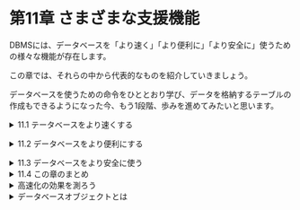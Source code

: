 # 第11章 さまざまな支援機能
DBMSには、データベースを「より速く」「より便利に」「より安全に」使うための様々な機能が存在します。

この章では、それらの中から代表的なものを紹介していきましょう。

データベースを使うための命令をひととおり学び、データを格納するテーブルの作成もできるようになった今、もう1段階、歩みを進めてみたいと思います。

<details><summary>11.1 テータベースをより速くする</summary>

### 11.1.1 検索を早くする方法
本書の中から必要な箇所を探し出すために最も効率が良いのは巻末の「索引」を使って検索することではないでしょうか。データベース内のテーブルに対しても、書籍の索引と似たものを作ることができます。

### 11.1.2 インデックスの作成と削除
データベースで作成することのできる索引情報はインデックス(index)と呼ばれ、次のような特徴があります。
- **インデックスの特徴**
    - インデックスは、指定した列に対して作られる。
    - インデックスが存在する列に対して検索が行われた場合、DBMSは自動的にインデックスの使用を試みるため、高速になることが多い(検索の内容によってはインデックスの利用はできず性能も向上しないことがある)。
    - インデックスには名前を付けなければならない。

特に重要なのは、インデックスが「列ごとに」作られるという点です。例えば、家計簿テーブルの「費目ID」列に関するインデックスを作ると、検索条件に費目IDを指定した検索は高速になります。もし「メモ」列でも検索することが多ければ、メモ列にもインデックスを作成すべきでしょう。

インデックスを作成するには、DDLに属する命令であるCREATE INDEX文を使います。
- **インデックスの作成**
    
    ```sql
    CREATE INDEX インデックス名 ON テーブル名(列名)
    ```
    
- リスト11-1 家計簿テーブルにインデックスを2つ作る

```sql
CREATE INDEX 費目 ID インデックス ON 家計簿(費目ID);
CREATE INDEX メモインデックス ON 家計簿(メモ);
```

リスト11-1は、図11-1のように2つの列にインデックスを作る例です。費目IDやメモのそれぞれの値が家計簿テーブルのどの行に格納されているのかを記録したインデックスを、データベースないに作成することができます。

インデックス名は他と重複しない範囲で好きな名前を付けることができます。この名前は、**DROP INDEX文**でインデックスを削除するときにも使います。

- **インデックスの削除**
    
    ```sql
    DROP INDEX インデックス名
    # MySQLでは、「ON テーブル名」を付ける
    ```

尚、複数の列を1つのインデックスとする**複合インデックス**も作成可能です。

### 11.1.3 高速化のパターン
- **[ケース1] WHERE句による絞り込み**
    - 最もわかりやすいのは、WHERE句の絞り込み条件でインデックスを作成した列を利用する場合です。
    - リスト11-2 インデックスのある列をWHERE句に指定する(完全一致検索)
    
    ```sql
    SELECT * FROM 家計簿
     WHERE メモ = '不明'
    ```
    

完全一致検索(全く同じ値であることを条件とした検索)では、インデックスが使用され、高速に検索結果を得ることができます。

DBMSの種類やインデックスの内部構造にもよりますが、文字列比較の場合、完全一致ではなく前方一致検索(最初の部分が一致することを条件とした検索)の場合でもインデックスを利用した高速な検索が行われることがあります。但し、部分一致検索(位置に関係なく任意の部分が一致すること条件とした検索)や、後方一致検索(末尾の部分が一致することを条件とした検索)では、インデックスを利用できませんので注意が必要です。

- リスト11-3 インデックスのある列をWHERE句に指定する(前方一致)

```sql
SELECT * FROM 家計簿
 WHERE メモ LIKE '1月の%'
```

- **[ケース2] ORDER BYによる並び替え**
    
    インデックスには並び替えを高速に行えるようにする効果もあるため、ORDER BYの処理が速くなります。
    
    - リスト11-4 インデックスのある列をORDER BY句に指定する
    
    ```sql
    SELECT * FROM 家計簿
     ORDER BY 費目 ID
    ```
    
- **[ケース3] JOINによる結合の条件**
    
    結合処理は内部で並び替えを行なっているため、インデックスのある列を使うと高速になります。
    
    - リスト11-5 インデックスのある列をJOINの結合条件に指定する
    
    ```sql
    SELECT * FROM 家計簿
      JOIN 費目
        ON 家計簿.費目ID = 費目.ID
    ```

これらのパターンからわかるように、次のような列にインデックスを設定すると高い効果が得られるでしょう。
- **一般的にインデックス設定の効果が高い列**
    - WHERE句に頻繁に登場する列。
    - ORDER BY句に頻繁に登場する列。
    - JOINの結合条件に頻繁に登場する列(外部キーの列)。
    
    ※実際にどのような検索にインデックスが利用されるかは、DBMS製品やDBMSが採用するインデックスのアルゴリズムに依存する。
    
    ※これらのパターンを理解した上で、どの列にインデックスを作成するかを考えることが重要。

### 11.1.4 インデックスの注意点
インデックスはただ作ればよいというものではありません。なぜなら、作成することにより、次のようなデメリットも生じるからです。

- **インデックスを作成することによるデメリット**
    - 索引情報を保持するために、ディスク容量を消費する。
    - テーブルのデータが変更されるとインデックスも書き換える必要があるため、INSERT文、UPDATE文、DELETE文のオーバーヘッドが増える。
        
        オーバーヘッド：コンピューターで，利用しているプログラムの作業に直接は関係のない処理。ハードウエア制御やプログラム管理などに要する処理。
        

特に重要なのが2つ目のデメリットです。例えば、「GROUP BYを紹介するページを3ページ後ろに変更する」場合、併せて索引の内容も書き換えなければなくなります。

同じ理由から、**インデックスが作成されている列のデータを変更する場合、DBMSはそのたびにインデックス情報を更新する必要があり、更新処理に時間がかかるようになってしまう**のです。

- **インデックスは濫用しない**
    
    検索性能は向上するが、書き換え時のオーバーヘッドは増加する。

※メリットとデメリットを検討して、インデックスを効果的に使うこと。</details>


<details><summary>11.2 データベースをより便利にする</summary>

### 11.2.1 ビュー
データベースを利用していると、同じようなSQL文を頻繁に実行していることに気付く場合があります。例えば、「4月のすべての入出金を表示する」および「4月に使った費目を一覧表示する」には、リスト11-6のようなSQL文を実行します。

- リスト11-6 4月の家計簿に関する様々なSQL文の実行

```sql
SELECT * FROM 家計簿
 WHERE 日付 >= '2018-04-01'
   AND 日付 <= '2018-04-30';
SELECT DISTINCT 費目ID FROM 家計簿
 WHERE 日付 >= '2018-04-01'
   AND 日付 <= '2018-04-30';
```

2つのSELECT文に同一のWHERE句が記述されています。4月についての検索を行うたび同じSQL文を書くのは面倒です。このような場合に便利なのが、結果表をテーブルのように扱える**ビュー**(view)という機能です。例えば私たちは、「SELECT文を使って家計簿テーブルから4月の分だけを抽出したもの」を「家計簿4月」ビューとして作成し、それをテーブルのように利用することができます。

ビューの作成に**はCREATE VIEW文を**、削除には**DROP VIEW文**を使います。

- **ビューの作成と削除**
    
    ```sql
    CREATE VIEW ビュー名 AS SELECT文
    
    DROP VIEW ビュー名
    ```
    
    4月のデータだけを抽出した「家計簿4月」のビューは、リスト11-7のようなSQL文によって作成することができます。
    
    - リスト11-7 4月に関する家計簿データのみを持つビューを定義
    
    ```sql
    CREATE VIEW 家計簿4月 AS
    SELECT * FROM 家計簿
     WHERE 日付 >= '2018-04-01'
       AND 日付 <= '2018-04-30'
    ```
    

このビューを使うことによって、リスト11-6は、次のリスト11-8のようにとてもシンプルに記述することができます。

- リスト11-8 家計簿4月ビューを使ったSQL文の実行

```sql
SELECT * FROM 家計簿4月;
SELECT DISTINCT 費目ID FROM 家計簿4月;
```

- **ビューのメリット**
    
    ビューを使うことで、SQL文がシンプルになる。

ビューにはもう1つメリットがあります。仮に、テーブルAのある列に機密情報が含まれており、一般の利用者にはその列を見せたくない状況であるとします。そのような場合、テーブルAから機密情報の列だけを除いたビューBを定義しておきます。DCL(データ制御言語)として簡単に紹介したGRANT文を使って、一般の利用者に対して「テーブルAはアクセス禁止、ビューBは許可」という設定をすることにより、データ参照を許可する範囲を利用者の立場に応じて適切に定めることができます。

### 11.2.2 ビュー制約とデメリット
**※結合して使うことの多いテーブルは、結合済みのものをビューとして定義しておくと便利。**

ビューは、テーブルとよく似ていますが、テーブルと全く同じというわけではありません。例えば、テーブルに対しては自由にINSERTやUPDATEを行うことができますが、ビューに対してはいくつかの条件(DBMSによって異なります)が揃わなければSELECTしか行うことができません。

これは、ビューがあくまでも仮想的なテーブルに過ぎず、データを内部に持っているわけではないからです。**ビューの実体は単なる「名前を付けたSELECT文」**でしかありません。

実際、リスト11-8のSQL文の実行指示を受け取ると、DBMSはビューを展開し、リスト11-6のSQL文に変換して実行しています。つまり、DBMSに対して私たちが送信しているSQL文は非常にシンプルであるのに対し、実際に実行されるSQL文は非常に複雑なものになってしまいます。そのため、想像以上に負荷の高い処理をDBMSに課すことになることもあるので注意が必要です。
- **ビューのデメリット**
    
    実行されるSQL文は、一見するよりも負荷の高い処理になる可能性がある。

### 11.2.3 採番の方法
あるテーブルに行を追加する場合、主キーの値を何にすべきか迷うことがあります。主キーである以上、既に使われている値と重複することは許されませんので、連番を振るという方法がよく用いられます。追加する行に独自の番号を振るために、適切な番号を取得することを**採番**ともいいます。

例えば、次ページ図11-5の費目テーブルの場合、主キーであるIDには連番を利用しています。しかし、この「連番を振る」ということは思いのほか面倒な作業です。行を追加する際には必ず「次にどの番号を使うべきか」と決める必要があり、「最後に使った番号は何番か？」を調べなければなりません。したがって、「最後に使った番号」をどこかに記録しておく必要があります。

実際の開発現場では、既に採番した番号や最後に採番した番号を、専用のテーブルに記録しておくなどの手法がよく使われます。この記録用のテーブルは**採番テーブル**と呼ばれ、工夫次第では記号や数字が混じった独自の番号も重複することなく採番することが可能です。管理するのは少し大変ですが、すべてのDBMSにおいて共通に利用できる、最も汎用的な方法です。

もし、単純な連番で良い場合、一部のDBMSでは連番を管理する機能が提供されています。但し、DBMS製品によって具体的な利用方法が異なるため、今回は代表的な種類についてのみ紹介していきましょう。

- **(1)連番が自動的に振られる特殊な列を定義できる**
    
    SQL ServerやMySQLなどの場合、CREATE TABLE文で列を定義する際に「連番を振る列である」ことを指定するだけで、データが追加されるタイミングで自動的に連番が振られるようになります。
    
    それぞれのDBMSにおいて列定義に指定すべき属性は、表のとおりです。

|  | SQL Server | MySQL | MariaDB | PostgreSQL | SQLite |
| --- | --- | --- | --- | --- | --- |
| 宣言に修飾 | IDENTITY | AUTO_INCREMENT | AUTO_INCREMENT | なし | IDENTITY   AUTOINCREMENT |
| 独自型を利用 | なし | SERIAL型 | SERIAL型 | SERIAL型 | SERIAL型 |

- リスト11-9 各DBMSにおける連番の指定

```sql
/* SQL Server の場合 */
CREATE TABLE 費目 (
  ID INTEGER IDENTITY PRIMARY KEY,
  名前 VARCHAR(40)
)

/* MySQL、MariaDBの場合*/
CREATE TABLE 費目 (
  ID INTEGER PRIMARY KEY AUTO_INCREMENT,
  名前 VARCHAR(40)
)

/* PostgreSQL の場合 */
CREATE TABLE 費目 (
  ID SERIAL PRIMARY KEY,
  名前 VARCHAR(40)
)

/* SQLite（AUTOINCREMENT利用）の場合 */
CREATE TABLE 費目 (
  ID INTEGER PRIMARY KEY AUTOINCREMENT,
  名前 VARCHAR(40)
)
```

あとは、INSERT文を実行すれば、指定した列には自動的に連番が振られていきます。尚、INSERT文で、ID列に明示的な値を指定してしまわないように注意してください。

- **(2)連番を管理してくれる専用の道具が提供されている**
    
    Oracle DB、Db2、SQL Server、PostgreSQLでは、専用の道具として**シーケンス**(sequence_が利用できます。シーケンスは常に採番した最新の値を記憶しており、シーケンスに指示をすることで「現在の値(=最後に採番した値)」や「次の値(=次に採番すべき値)」を取り出すことができます。
    
    但し、シーケンスから値を取り出すと、その操作はすぐに確定し、トランザクションをロールバックしてもシーケンスの値は戻りません。これは、1つのシーケンスが複数のトランザクションから利用されることを考慮しているためです。
    
    シーケンスは、CREATE SEQUENCE文で作成し、DROP SEQUENCE文で削除することができます。
    
- **シーケンスの作成と削除**
    
    ```sql
    CREATE SEQUENCE シーケンス名
    
    DROP EQUENCE シーケンス名
    ```
    
    シーケンスから値を取り出す方法はDBMS製品によって大きく異なります(各リストは省略)。
    
- (3)その他の方法
    
    DBMSによっては、独自の採番機構を提供しているものもあります。例えばSQLiteの場合、INTEGER型かつ主キー制約がついた列にNULLを意図的に格納することで、自動的に連番を生成し、その列に格納してくれます。</details>


<details><summary>11.3 データベースをより安全に使う</summary>

### - 11.3.1 信頼性のために備えるべき4つの特性
    
    第9章や第10章でも、DBMSに備わる様々な安全のための仕組みについて学んできました。あらためて振り返ると、**データベースによって「データを正確かつ安全に管理すること」がいかに大切か**がわかります。
    
    - **これまでに学んだ安全機構**
        - **コミットやロールバック**
            
            →途中で処理が中断しても、データが中途半端な状態にならない。
            
        - **型や制約**
            
            →あらかじめ指定した種類や条件に従った値だけを格納する。
            
        - **分離レベルやロック**
            
            →同時に実行している他の人の処理から副作用を受けない。
            
    
    ITの世界では、「データを正確かつ安全に取り扱うためにシステムが備えるべき4つの特性」として、**ACID特性**というものが広く知られています。これまで学んだ上記の3つの安全機構は、それぞれ、このACID特性の中の原子性、慣性、分離性の3つをカバーするためのものです。
    
    - **ACID特性**
        1. **原子性(Atomicity)**：処理が中断しても中途半端な状態にならない。
        2. **一貫性(Consistency)**：データの内容が矛盾した状態にならない。
        3. **分離性(Isolation)**：複数の処理を同時実行しても副作用がない。
        4. **永続性(Durability)**：記録した情報は消滅せず保持され続ける。
    
    データベースに格納されたデータは、勝手に消えたり壊れたりすることがあってはなりません。情報はメモリなどの一時的な保存領域ではなく**ハードディスクなどの磁気記憶媒体に記録**されます。しかし、ある日突然データを読み書きできなくなってしまう可能性もゼロではありません。情報の永続性を確保するための仕組みがDBMSには備わっているのです。

### 11.3.2 バックアップの仕組み
多くのDBMSは、万が一のデータ消失に備えて**バックアップ**(backup)の仕組みを備えています。それは、**データベースの全内容(テーブル構成や格納されたデータなど)をファイルに出力することができる**、というものです。具体的に使われるツールやコマンドはDBMS製品ごとに異なりますが、通常の業務システムの場合、**バックアップは毎日や毎週などの定期的な間隔で自動的に行われるように設定**されます。

出力されたバックアップファイルは、データベースから独立した別の記憶媒体(磁気記憶装置やテープ装置など)にコピーし、大切に保管しなければなりません。**万が一にも失われることが許されない極めて重要なデータの場合、地震などで建物ごと破壊されることも想定**し、**災害復旧対策**(DR:Disaster Recovery)の一環としてバックアップ媒体をいくつかの遠隔地に輸送して保管することもあります。

**※「もしも」を何重にも想定しておく対策が必要。**

### 11.3.3 バックアップの整合性
もし、INSERTやCREATE TABLEなどでデータベースの内容を書き換えている間にバックアップが行われると、作成したバックアップファイルは中途半端な状態となり、バックアップデータとして整合性がとれなくなる恐れがありあます。

整合性を保ちつつバックアップを行う最も簡単な方法は、データベースを停止してからバックアップを行う**オフラインバックアップ**です。

しかし、オフラインバックアップ中は一切のデータ処理が行えなくなります。データベースのバックアップには、データ量によって短くても数分、長いと数時間掛かることもあります。この間、データベースやそれを使ったシステムが停止してしまうことは状況によっては許されないかもしれません。

そのため、多くのDBMSは、稼働しながら整合性のあるバックアップデータを取得できる**オンラインバックアップ**機能も備えています。この機能は便利な反面、制約を伴うこともあるので、製品マニュアルをよく確認して利用してください。

- **2つのバックアップ方式**
    - オフラインバックアップ：DBMSを停止して行うバックアップ
    - オンラインバックアップ：DBMSを稼働させながら行うバックアップ

### 11.3.4 ログファイルのバックアップ
通常のバックアップは1日ごとなどの低い頻度で行う代わりに、データベースが出力する**ログファイルを10分周期や1時間周期といった高頻度でバックアップ**するのです。

- **2つのファイルをバックアップ**
    - データベースの内容……低頻度(日次、週次、月次など)で
    - ログファイルの内容……高頻度(数分ごと〜数時間ごとなど)で

DBMSが出力するログファイルは、そもそも人間が読むためのものではありません。データベースのログは、**REDOログ**(アーカイブログ)または**トランザクションログ**などとも呼ばれ、その**内容は「それまでに実行したすべてのSQL文」**にほかなりません。このログファイルを高い頻度でバックアップしておくと、データ消失時にも次のような手順を踏むことで、消失直前の時点までデータを復元することができます。

- **バックアップからのデータ復元方法**
    - 最後に取得したデータベースのバックアップを復元する。
    - ログに記録されているSQL文のうち、「最後のデータベースバックアップ以降に実行されたもの」を再実行する。

尚、ログに記録されているSQL文を再実行して、障害が発生する直前の状態までデータを更新する処理のことを**ロールフォワード**(roll forward)といいます。ロールバックと名前が似ており、処理内容としても両者は対照的な関係にありますが、混同しないようにしましょう。

- **ロールバックとロールフォワード**
    - ロールバック(実行した処理を取り消す)：データベースの利用中に、SQLの実行失敗やデッドロックなどでたびたび発生する。
    - ロールフォワード(まだ実行されていない処理を実行する)：障害復旧時に行われる処理であるため、滅多に発生しない。</details>


<details><summary>11.4 この章のまとめ</summary>

### 11.4.1 この章で学習した内容
- **インデックス**
    - テーブルの列に対して、索引情報を生成することができる。
    - インデックスが存在する列に対する検索は、多くの場合、高速になる。
    - すべての検索でインデックスが使われるわけではない。
    - インデックスは書き込み性能の低下を招くこともあるため濫用は禁物。
- **ビュー**
    - SELECT文の結果表を仮想的なテーブルとして扱うことができる。
    - ビューを使うことでSQL文はシンプルになるが、その実体は単なるSELECT文のため、DBMSの負荷は変わらない。
- **採番とシーケンス**
    - 連番を生成する列定義やシーケンスを使って、連番を簡単に生成できる。
    - 数字と記号を組み合わせたような複雑な採番を行う場合は、採番テーブルを作るなどして自力で実装する必要がある。
- **バックアップ**
    - 正確なデータ処理には、原子性、一貫性、分離性に永続性を加えた4特性(ACID特性)が求められる。
    - 記録媒体が障害を起こした場合に備え、バックアップを取得する。
    - データベースの内容だけでなく、ログファイルもバックアップし、ロールフォワードを行うことで、障害発生直前の状態までデータを復元することができる。

### 11.4.2 この章でできるようになったこと
- 日付での並び替えや費目IDによる結合を行う家計簿テーブルの検索を高速に行いたい。

```sql
CREATE INDEX 日付インデックス ON 家計簿(日付);
CREATE INDEX 費目IDインデックス ON 家計簿(費目ID);
```

- 費目テーブルと結合済みの家計簿をビューを利用して手軽に使えるようにしたい。

```sql
CREATE VIEW 費目名付き家計簿 AS
SELECT * FROM 家計簿
  JOIN 費目
    ON 家計簿.費目ID = 費目.ID
```

</details>


<details><summary>高速化の効果を測ろう</summary>

DBMSは指示されたSQL文をただ闇雲に実行するわけではありません。DBMSの環境に応じて、どの表に、どの順番で、どのような方法でアクセスすれば最も高速であるかを分析し、プラン(plan)と呼ばれる作戦を立ててから実行に移ります。プランでは、インデックスを使って検索を行うか、1行ずつ地道に調べていくかなどの決定も含まれています。

詳細な構文はDBMSごとに異なりますが、EXPLAIN PLAN文またはEXPLAIN文を使って指定したSQL文を実行するプランを調べることができます。インデックスを作成することにより処理がどのくらい速くなるか、目安を得たい場合にも有効です。

(例：MySQLの場合)

```sql
EXPLAIN SELECT * FROM 家計簿 WHERE メモ = '不明'
```

</details>


<details><summary>データベースオブジェクトとは</summary>

データの管理や操作のために、データベースないに作成するテーブルやビュー、インデックスやシーケンスなどを総称して、**データベースオブジェクト**といいます。DDLで作成できるものがこれにあたります。

DDL：Data Definition Language、データ定義言語のこと。テーブルなどの作成や削除、各種設定などの命令。</details>

